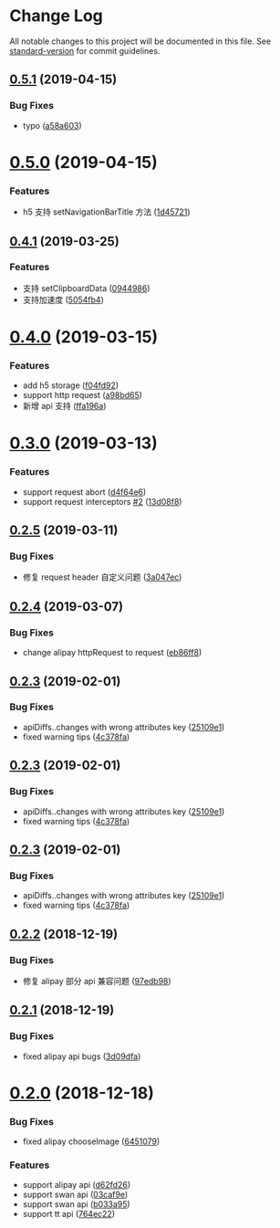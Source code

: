 # Change Log

All notable changes to this project will be documented in this file. See [standard-version](https://github.com/conventional-changelog/standard-version) for commit guidelines.

<a name="0.5.1"></a>
## [0.5.1](https://github.com/megalojs/megalo-api/compare/v0.5.0...v0.5.1) (2019-04-15)


### Bug Fixes

* typo ([a58a603](https://github.com/megalojs/megalo-api/commit/a58a603))



<a name="0.5.0"></a>
# [0.5.0](https://github.com/megalojs/megalo-api/compare/v0.4.1...v0.5.0) (2019-04-15)


### Features

* h5 支持 setNavigationBarTitle 方法 ([1d45721](https://github.com/megalojs/megalo-api/commit/1d45721))



<a name="0.4.1"></a>
## [0.4.1](https://github.com/megalojs/megalo-api/compare/v0.4.0...v0.4.1) (2019-03-25)


### Features

* 支持 setClipboardData ([0944986](https://github.com/megalojs/megalo-api/commit/0944986))
* 支持加速度 ([5054fb4](https://github.com/megalojs/megalo-api/commit/5054fb4))



<a name="0.4.0"></a>
# [0.4.0](https://github.com/megalojs/megalo-api/compare/v0.3.0...v0.4.0) (2019-03-15)


### Features

* add h5 storage ([f04fd92](https://github.com/megalojs/megalo-api/commit/f04fd92))
* support http request ([a98bd65](https://github.com/megalojs/megalo-api/commit/a98bd65))
* 新增 api 支持 ([ffa196a](https://github.com/megalojs/megalo-api/commit/ffa196a))



<a name="0.3.0"></a>
# [0.3.0](https://github.com/megalojs/megalo-api/compare/v0.2.5...v0.3.0) (2019-03-13)


### Features

* support request abort ([d4f64e6](https://github.com/megalojs/megalo-api/commit/d4f64e6))
* support request interceptors [#2](https://github.com/megalojs/megalo-api/issues/2) ([13d08f8](https://github.com/megalojs/megalo-api/commit/13d08f8))



<a name="0.2.5"></a>
## [0.2.5](https://github.com/megalojs/megalo-api/compare/v0.2.4...v0.2.5) (2019-03-11)


### Bug Fixes

* 修复 request header 自定义问题 ([3a047ec](https://github.com/megalojs/megalo-api/commit/3a047ec))



<a name="0.2.4"></a>
## [0.2.4](https://github.com/megalojs/megalo-api/compare/v0.2.3...v0.2.4) (2019-03-07)


### Bug Fixes

* change alipay httpRequest to request ([eb86ff8](https://github.com/megalojs/megalo-api/commit/eb86ff8))



<a name="0.2.3"></a>
## [0.2.3](https://github.com/megalojs/megalo-api/compare/v0.2.2...v0.2.3) (2019-02-01)


### Bug Fixes

* apiDiffs..changes with wrong attributes key ([25109e1](https://github.com/megalojs/megalo-api/commit/25109e1))
* fixed warning tips ([4c378fa](https://github.com/megalojs/megalo-api/commit/4c378fa))



<a name="0.2.3"></a>
## [0.2.3](https://github.com/megalojs/megalo-api/compare/v0.2.2...v0.2.3) (2019-02-01)


### Bug Fixes

* apiDiffs..changes with wrong attributes key ([25109e1](https://github.com/megalojs/megalo-api/commit/25109e1))
* fixed warning tips ([4c378fa](https://github.com/megalojs/megalo-api/commit/4c378fa))



<a name="0.2.3"></a>
## [0.2.3](https://github.com/megalojs/megalo-api/compare/v0.2.2...v0.2.3) (2019-02-01)


### Bug Fixes

* apiDiffs..changes with wrong attributes key ([25109e1](https://github.com/megalojs/megalo-api/commit/25109e1))
* fixed warning tips ([4c378fa](https://github.com/megalojs/megalo-api/commit/4c378fa))



<a name="0.2.2"></a>
## [0.2.2](https://github.com/megalojs/megalo-api/compare/v0.2.1...v0.2.2) (2018-12-19)


### Bug Fixes

* 修复 alipay 部分 api 兼容问题 ([97edb98](https://github.com/megalojs/megalo-api/commit/97edb98))



<a name="0.2.1"></a>
## [0.2.1](https://github.com/megalojs/megalo-api/compare/v0.2.0...v0.2.1) (2018-12-19)


### Bug Fixes

* fixed alipay api bugs ([3d09dfa](https://github.com/megalojs/megalo-api/commit/3d09dfa))


<a name="0.2.0"></a>
# [0.2.0](https://github.com/megalojs/megalo-api/compare/v0.0.2...v0.2.0) (2018-12-18)


### Bug Fixes

* fixed alipay chooseImage ([6451079](https://github.com/megalojs/megalo-api/commit/6451079))


### Features

* support alipay api ([d62fd26](https://github.com/megalojs/megalo-api/commit/d62fd26))
* support swan api ([03caf9e](https://github.com/megalojs/megalo-api/commit/03caf9e))
* support swan api ([b033a95](https://github.com/megalojs/megalo-api/commit/b033a95))
* support tt api ([764ec22](https://github.com/megalojs/megalo-api/commit/764ec22))